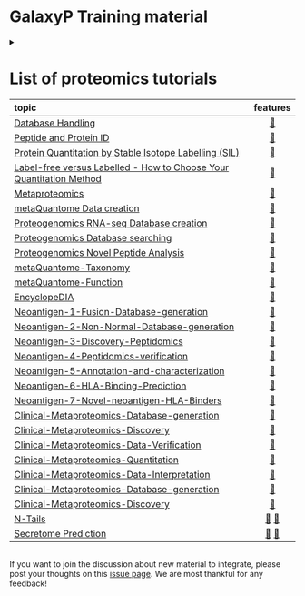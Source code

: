 GalaxyP Training material
=================
<details>
<summary>
 
# List of proteomics tutorials

topic | features
:-- | :--:
[Database Handling](tutorials/database-handling/tutorial.md) | [:book:](tutorials/database-handling/tutorial.md)
[Peptide and Protein ID](tutorials/protein-id-sg-ps/tutorial.md) | [:book:](tutorials/protein-id-sg-ps/tutorial.md)
[Protein Quantitation by Stable Isotope Labelling (SIL)](tutorials/protein-quant-sil/tutorial.md) | [:book:](tutorials/protein-quant-sil/tutorial.md)
[Label-free versus Labelled - How to Choose Your Quantitation Method](tutorials/labelfree-vs-labelled/tutorial.md)| [:book:](tutorials/labelfree-vs-labelled/tutorial.md)
[Metaproteomics](tutorials/metaproteomics/tutorial.md)| [:book:](tutorials/metaproteomics/tutorial.md)
[metaQuantome Data creation](tutorials/metaquantome-data-creation/tutorial.md)| [:book:](tutorials/metaquantome-data-creation/tutorial.md)
[Proteogenomics RNA-seq Database creation](tutorials/proteogenomics-dbcreation/tutorial.md)| [:book:](tutorials/proteogenomics-dbcreation/tutorial.md)
[Proteogenomics Database searching](tutorials/proteogenomics-dbsearch/tutorial.md)| [:book:](tutorials/proteogenomics-dbsearch/tutorial.md)
[Proteogenomics Novel Peptide Analysis](tutorials/proteogenomics-novel-peptide-analysis/tutorial.md)| [:book:](tutorials/proteogenomics-novel-peptide-analysis/tutorial.md)
[metaQuantome-Taxonomy](tutorials/metaquantome-taxonomy/tutorial.md) | [:book:](tutorials/metaquantome-taxonomy/tutorial.md)
[metaQuantome-Function](tutorials/metaquantome-function/tutorial.md) | [:book:](tutorials/metaquantome-function/tutorial.md)
[EncyclopeDIA](tutorials/encyclopedia/tutorial.md) | [:book:](tutorials/encyclopedia/tutorial.md)
[Neoantigen-1-Fusion-Database-generation](tutorials/neoantigen-1-fusion-database-generation/tutorial.md) | [:book:](tutorials/neoantigen-1-fusion-database-generation/tutorial.md)
[Neoantigen-2-Non-Normal-Database-generation](tutorials/neoantigen-non-normal-database-generation/tutorial.md) | [:book:](tutorials/neoantigen-non-normal-database-generation/tutorial.md)
[Neoantigen-3-Discovery-Peptidomics](tutorials/neoantigen-fragpipe-discovery/tutorial.md) | [:book:](tutorials/neoantigen-fragpipe-discovery/tutorial.md)
[Neoantigen-4-Peptidomics-verification](tutorials/neoantigen-peptide-verification/tutorial.md) | [:book:](tutorials/neoantigen-peptide-verification/tutorial.md)
[Neoantigen-5-Annotation-and-characterization](tutorials/neoantigen-5-variant-annotation) | [:book:](tutorials/neoantigen-5-variant-annotation)
[Neoantigen-6-HLA-Binding-Prediction](tutorials/neoantigen-6-predicting-hla-binding) | [:book:](tutorials/neoantigen-6-predicting-hla-binding)
[Neoantigen-7-Novel-neoantigen-HLA-Binders](tutorials/neoantigen-7-hla-binding-novel-peptides) | [:book:](tutorials/neoantigen-7-hla-binding-novel-peptides)
[Clinical-Metaproteomics-Database-generation](tutorials/clinical-mp-1-database-generation/tutorial.md) | [:book:](tutorials/clinical-mp-1-database-generation/tutorial.md)
[Clinical-Metaproteomics-Discovery](tutorials/clinical-mp-2-discovery/tutorial.md) | [:book:](tutorials/clinical-mp-2-discovery/tutorial.md)
[Clinical-Metaproteomics-Data-Verification](tutorials/clinical-mp-3-verification/tutorial.md) | [:book:](tutorials/clinical-mp-3-verification/tutorial.md)
[Clinical-Metaproteomics-Quantitation](tutorials/clinical-mp-4-quantitation/tutorial.md) | [:book:](tutorials/clinical-mp-4-quantitation/tutorial.md)
[Clinical-Metaproteomics-Data-Interpretation](tutorials/clinical-mp-5-data-interpretation/tutorial.md) | [:book:](tutorials/clinical-mp-5-data-interpretation/tutorial.md)
[Clinical-Metaproteomics-Database-generation](tutorials/clinical-mp-1-database-generation/tutorial.md) | [:book:](tutorials/clinical-mp-1-database-generation/tutorial.md)
[Clinical-Metaproteomics-Discovery](tutorials/clinical-mp-2-discovery/tutorial.md) | [:book:](tutorials/clinical-mp-2-discovery/tutorial.md)
[N-Tails](./tutorials/ntails/workflows/) | [:page_facing_up:](https://github.com/galaxyproject/training-material/tree/master/topics/proteomics/tutorials/ntails/workflows) [:book:](https://github.com/galaxyproject/training-material/tree/master/topics/proteomics/tutorials/ntails/workflows)
[Secretome Prediction](https://github.com/galaxyproject/training-material/tree/master/topics/proteomics/tutorials/secretome-prediction/workflows) | [:page_facing_up:](https://github.com/galaxyproject/training-material/tree/master/topics/proteomics/tutorials/secretome-prediction/workflows) [:book:](https://github.com/galaxyproject/training-material/tree/master/topics/proteomics/tutorials/secretome-prediction/workflows)

</summary> 

The Galaxy community offers many different ways of training. The table above lists all available training features of a specific topic to give you a fast and comprehensive overview.

 - :whale: The training course and material is available as Docker container.
 - :movie_camera: The training course is available as video on our [vimeo page](https://vimeo.com/galaxyproject).
 - :eyes: The training course is available as [Galaxy tour](https://github.com/galaxyproject/galaxy-tours)
 - :page_facing_up: The training course and material is available as Galaxy page (:thumbsup: hands-on training).
 - :book: The training course and material is available as annotated text (:thumbsup: hands-on training).
 - :mortar_board: Slides as Introduction (:thumbsup: Slides)


## Workflows

The GalaxyP GTN project also offers a selection of published GalaxyP workflows. The presented workflows are adapted to specific
questions in proteomics,which are not answered in the more basic tutorials.
You are free to use and modify all workflows for your scientific question.

## Disclaimer
Thanks for your interest in the GTN GalaxyP training material project. We only recently started working on this
repository.We try to integrate more and more topics over time. Keep an eye out for new material from time to time.



</details>

If you want to join the discussion about new material to integrate, please post your thoughts on this [issue page](https://github.com/galaxyproject/training-material/issues/237). We are most thankful for any feedback!

